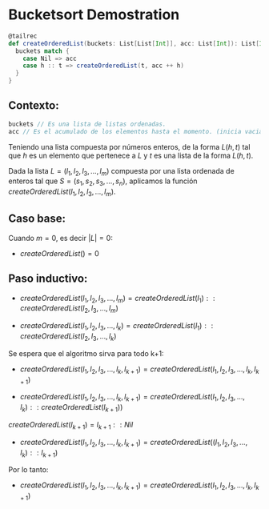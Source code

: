 # Bucketsort Demostration


```Scala
@tailrec
def createOrderedList(buckets: List[List[Int]], acc: List[Int]): List[Int] = {
  buckets match {
    case Nil => acc
    case h :: t => createOrderedList(t, acc ++ h)
  }
}
```
## Contexto:

```Scala
buckets // Es una lista de listas ordenadas.
acc // Es el acumulado de los elementos hasta el momento. (inicia vacia)
```
Teniendo una lista compuesta por números enteros, de la forma $L(h,t)$ tal que $h$ es un elemento que pertenece a $L$ y $t$ es una lista de la forma $L(h,t)$.

Dada la lista $L = (l_1, l_2, l_3, … , l_m)$ compuesta por una lista ordenada de enteros tal que $S = (s_1, s_2, s_3, … , s_n)$, aplicamos la función $createOrderedList(l_1, l_2, l_3, … , l_m)$.

## Caso base:

Cuando $m=0$, es decir $|L|=0$:

* $createOrderedList({}) = 0$

## Paso inductivo:

* $createOrderedList(l_1, l_2, l_3, … , l_m) = createOrderedList(l_1) :: createOrderedList(l_2, l_3, … , l_m)$

* $createOrderedList(l_1, l_2, l_3, … , l_k) = createOrderedList(l_1) :: createOrderedList(l_2, l_3, … , l_k)$

Se espera que el algoritmo sirva para todo k+1:

* $createOrderedList(l_1, l_2, l_3, … , l_k, l_{k+1}) = createOrderedList(l_1,l_2, l_3, … , l_k, l_{k+1})$

* $createOrderedList(l_1, l_2, l_3, … , l_k, l_{k+1}) = createOrderedList(l_1,l_2, l_3, … , l_k):: createOrderedList(l_{k+1}))$

$createOrderedList(l_{k+1})=l_{k+1}::Nil$

* $createOrderedList(l_1, l_2, l_3, … , l_k, l_{k+1}) = createOrderedList((l_1, l_2, l_3, … , l_k)::l_{k+1})$

Por lo tanto:

* $createOrderedList(l_1, l_2, l_3, … , l_k, l_{k+1}) = createOrderedList(l_1, l_2, l_3, … , l_k,l_{k+1})$




